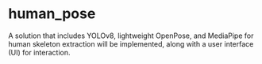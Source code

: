 # human_pose
A solution that includes YOLOv8, lightweight OpenPose, and MediaPipe for human skeleton extraction will be implemented, along with a user interface (UI) for interaction.
